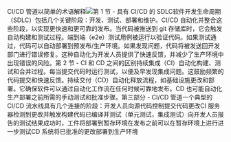 CI/CD 管道以简单的术语解释![](images/ci-cd-pipeline.jpg)第 1 节 - 具有 CI/CD 的 SDLC软件开发生命周期（SDLC）包括几个关键阶段：开发、测试、部署和维护。CI/CD 自动化并整合这些阶段，以实现更快速和更可靠的发布。当代码被推送到 git 存储库时，它会触发自动构建和测试过程。端到端（e2e）测试用例被运行以验证代码。如果测试通过，代码可以自动部署到预发布/生产环境。如果发现问题，代码将被发送回开发部门进行错误修复。这种自动化为开发人员提供了快速反馈，并减少了生产环境中出现错误的风险。第 2 节 - CI 和 CD 之间的区别持续集成（CI）自动化构建、测试和合并过程。每当提交代码时运行测试，以便及早发现集成问题。这鼓励频繁的代码提交和快速反馈。持续交付（CD）自动化释放流程，如基础设施更改和部署。它确保软件可以通过自动化工作流在任何时候可靠地发布。CD 也可能自动化生产部署之前所需的手动测试和批准步骤。第三部分 - CI/CD 管道一个典型的 CI/CD 流水线具有几个连接的阶段：开发人员向源代码控制提交代码更改CI 服务器检测到更改并触发构建代码已编译并测试（单元测试，集成测试）向开发人员报告的测试结果成功时，工件将部署到暂存环境在发布之前可以在暂存环境上进行进一步测试CD 系统将已批准的更改部署到生产环境
